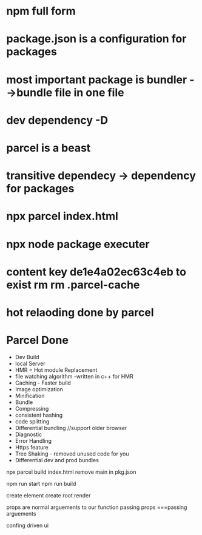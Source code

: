# npm full form 

# package.json is a configuration for packages
# most important package is bundler -->bundle file in one file
# dev dependency -D 
# parcel is a beast

# transitive dependecy -> dependency for packages

# npx parcel index.html

# npx node package executer

# content key de1e4a02ec63c4eb to exist rm rm .parcel-cache
# hot relaoding done by parcel

# Parcel Done
- Dev Build
- local Server
- HMR = Hot module Replacement 
- file watching algorithm -written in c++ for HMR
- Caching - Faster build
- Image optimization
- Minification
- Bundle
- Compressing
- consistent hashing
- code splitting
- Differential bundling //support older browser
- Diagnostic
- Error Handling
- Https feature
- Tree Shaking - removed unused code for you
- Differential dev and prod bundles

<!-- Prod build -->
npx parcel build index.html
remove main in pkg.json


npm run start
npm run build

<!-- basic -->
create element
create root 
render


<!-- Props -->
props are normal arguements to our function
passing props ===passing arguements



<!--  jargon-->
confing driven ui